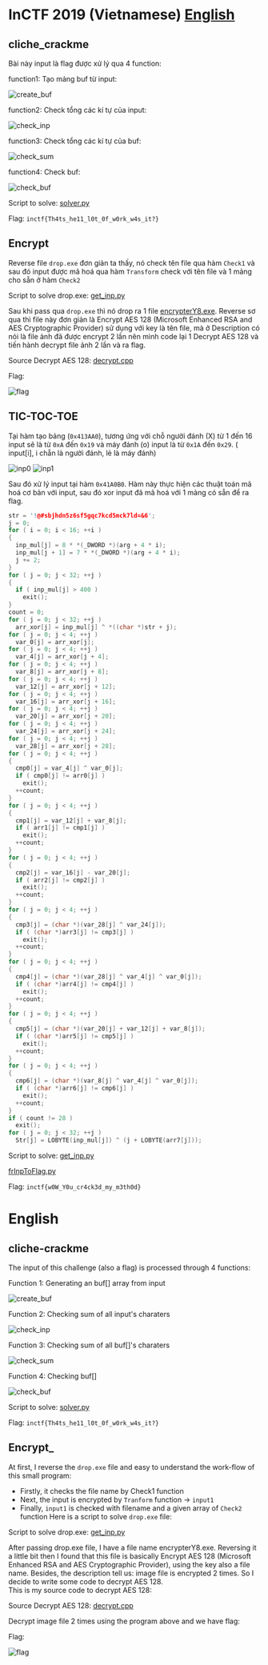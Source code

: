 # InCTF 2019 (Vietnamese) [English](#english)

## cliche_crackme

Bài này input là flag được xử lý qua 4 function:

function1: Tạo mảng buf từ input:

![create_buf](/inctf2019/cliche_crackme/create_buf.png)

function2: Check tổng các kí tự của input:

![check_inp](/inctf2019/cliche_crackme/check_inp.png)

function3: Check tổng các kí tự của buf:

![check_sum](/inctf2019/cliche_crackme/check_sum.png)

function4: Check buf:

![check_buf](/inctf2019/cliche_crackme/check_buf.png)

Script to solve: [solver.py](/inctf2019/cliche_crackme/solver.py)

Flag: `inctf{Th4ts_he11_l0t_0f_w0rk_w4s_it?}`

## Encrypt

Reverse file `drop.exe` đơn giản ta thấy, nó check tên file qua hàm `Check1` và sau đó input được mã hoá qua hàm `Transform` check với tên file và 1 mảng cho sẵn ở hàm `Check2`

Script to solve drop.exe: [get_inp.py](/inctf2019/encrypt/get_inp.py)

Sau khi pass qua `drop.exe` thì nó drop ra 1 file [encrypterY8.exe](/inctf2019/encrypt/encrypterY8.exe). Reverse sơ qua thì file này đơn giản là Encrypt AES 128 (Microsoft Enhanced RSA and AES Cryptographic Provider) sử dụng với key là tên file, mà ở Description có nói là file ảnh đã được encrypt 2 lần nên mình code lại 1 Decrypt AES 128 và tiến hành decrypt file ảnh 2 lần và ra flag.

Source Decrypt AES 128: [decrypt.cpp](/inctf2019/encrypt/decrypt.cpp)

Flag:

![flag](/inctf2019/encrypt/flag.png)

## TIC-TOC-TOE

Tại hàm tạo bảng (`0x413AA0`), tương ứng với chỗ người đánh (X) từ 1 đến 16 input sẽ là từ `0xA` đến `0x19` và máy đánh (o) input là từ `0x1A` đến `0x29`. ( input[i], i chẵn là người đánh, lẻ là máy đánh)

![inp0](/inctf2019/tictoctoe/inp0.png)
![inp1](/inctf2019/tictoctoe/inp1.png)

Sau đó xử lý input tại hàm `0x41A0B0`. Hàm này thực hiện các thuật toán mã hoá cơ bản với input, sau đó xor input đã mã hoá với 1 mảng có sẵn để ra flag.

```c
str = '!@#sbjhdn5z6sf5gqc7kcd5mck7ld=&6';
j = 0;
for ( i = 0; i < 16; ++i )
{
  inp_mul[j] = 8 * *(_DWORD *)(arg + 4 * i);
  inp_mul[j + 1] = 7 * *(_DWORD *)(arg + 4 * i);
  j += 2;
}
for ( j = 0; j < 32; ++j )
{
  if ( inp_mul[j] > 400 )
    exit();
}
count = 0;
for ( j = 0; j < 32; ++j )
  arr_xor[j] = inp_mul[j] ^ *((char *)str + j);
for ( j = 0; j < 4; ++j )
  var_0[j] = arr_xor[j];
for ( j = 0; j < 4; ++j )
  var_4[j] = arr_xor[j + 4];
for ( j = 0; j < 4; ++j )
  var_8[j] = arr_xor[j + 8];
for ( j = 0; j < 4; ++j )
  var_12[j] = arr_xor[j + 12];
for ( j = 0; j < 4; ++j )
  var_16[j] = arr_xor[j + 16];
for ( j = 0; j < 4; ++j )
  var_20[j] = arr_xor[j + 20];
for ( j = 0; j < 4; ++j )
  var_24[j] = arr_xor[j + 24];
for ( j = 0; j < 4; ++j )
  var_28[j] = arr_xor[j + 28];
for ( j = 0; j < 4; ++j )
{
  cmp0[j] = var_4[j] ^ var_0[j];
  if ( cmp0[j] != arr0[j] )
    exit();
  ++count;
}
for ( j = 0; j < 4; ++j )
{
  cmp1[j] = var_12[j] + var_8[j];
  if ( arr1[j] != cmp1[j] )
    exit();
  ++count;
}
for ( j = 0; j < 4; ++j )
{
  cmp2[j] = var_16[j] - var_20[j];
  if ( arr2[j] != cmp2[j] )
    exit();
  ++count;
}
for ( j = 0; j < 4; ++j )
{
  cmp3[j] = (char *)(var_28[j] ^ var_24[j]);
  if ( (char *)arr3[j] != cmp3[j] )
    exit();
  ++count;
}
for ( j = 0; j < 4; ++j )
{
  cmp4[j] = (char *)(var_28[j] ^ var_4[j] ^ var_0[j]);
  if ( (char *)arr4[j] != cmp4[j] )
    exit();
  ++count;
}
for ( j = 0; j < 4; ++j )
{
  cmp5[j] = (char *)(var_20[j] + var_12[j] + var_8[j]);
  if ( (char *)arr5[j] != cmp5[j] )
    exit();
  ++count;
}
for ( j = 0; j < 4; ++j )
{
  cmp6[j] = (char *)(var_8[j] ^ var_4[j] ^ var_0[j]);
  if ( (char *)arr6[j] != cmp6[j] )
    exit();
  ++count;
}
if ( count != 28 )
  exit();
for ( j = 0; j < 32; ++j )
  Str[j] = LOBYTE(inp_mul[j]) ^ (j + LOBYTE(arr7[j]));
```

Script to solve: [get_inp.py](/inctf2019/tictoctoe/get_inp.py)

[frInpToFlag.py](/inctf2019/tictoctoe/frInpToFlag.py)

Flag: `inctf{w0W_Y0u_cr4ck3d_my_m3th0d}`

# English

## cliche-crackme

The input of this challenge (also a flag) is processed through 4 functions:

Function 1: Generating an buf[] array from input

![create_buf](/inctf2019/cliche_crackme/create_buf.png)

Function 2: Checking sum of all input's charaters

![check_inp](/inctf2019/cliche_crackme/check_inp.png)

Function 3: Checking sum of all buf[]'s charaters

![check_sum](/inctf2019/cliche_crackme/check_sum.png)

Function 4: Checking buf[]

![check_buf](/inctf2019/cliche_crackme/check_buf.png)

Script to solve: [solver.py](/inctf2019/cliche_crackme/solver.py)

Flag: `inctf{Th4ts_he11_l0t_0f_w0rk_w4s_it?}`

## Encrypt_

At first, I reverse the `drop.exe` file and easy to understand the work-flow of this small program:
- Firstly, it checks the file name by Check1 function
- Next, the input is encrypted by `Tranform` function -> `input1`
- Finally, `input1` is checked with filename and a given array of `Check2` function
Here is a script to solve `drop.exe` file:

Script to solve drop.exe: [get_inp.py](/inctf2019/encrypt/get_inp.py)

After passing drop.exe file, I have a file name encrypterY8.exe. Reversing it a little bit then I found that this file is basically Encrypt AES 128
(Microsoft Enhanced RSA and AES Cryptographic Provider), using the key also a file name. Besides, the description tell us: image file is encrypted 2 times. So I decide to write some code to decrypt AES 128.  
This is my source code to decrypt AES 128:

Source Decrypt AES 128: [decrypt.cpp](/inctf2019/encrypt/decrypt.cpp)

Decrypt image file 2 times using the program above and we have flag: 

Flag:

![flag](/inctf2019/encrypt/flag.png)

